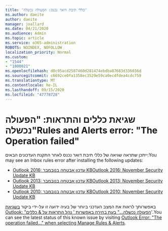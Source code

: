 ```yaml
---
title: 'כללי תיבת דואר נכנס: הפעולה נכשלה'
ms.author: daeite
author: daeite
manager: joallard
ms.date: 04/21/2020
ms.audience: Admin
ms.topic: article
ms.service: o365-administration
ROBOTS: NOINDEX, NOFOLLOW
localization_priority: Normal
ms.custom:
- "1544"
- "1800021"
ms.openlocfilehash: d0c95acd2587460d281474ebdba87683d336036d
ms.sourcegitcommit: c6692ce0fa1358ec3529e59ca0ecdfdea4cdc759
ms.translationtype: MT
ms.contentlocale: he-IL
ms.lasthandoff: 09/15/2020
ms.locfileid: "47778728"
---
```

# <a name="rules-and-alerts-error-the-operation-failed"></a><span data-ttu-id="ddcde-102">שגיאת כללים והתראות: "הפעולה נכשלה"</span><span class="sxs-lookup"><span data-stu-id="ddcde-102">Rules and Alerts error: "The Operation failed"</span></span>

<span data-ttu-id="ddcde-103">ייתכן שתראה שגיאה של כללי תיבת דואר נכנס לאחר התקנת העדכונים הבאים:</span><span class="sxs-lookup"><span data-stu-id="ddcde-103">You may see an Inbox rules error after installing the following updates:</span></span>

- [<span data-ttu-id="ddcde-104">Outlook 2016: עדכון אבטחה בנובמבר KB</span><span class="sxs-lookup"><span data-stu-id="ddcde-104">Outlook 2016: November Security Update KB</span></span>](https://support.microsoft.com/help/4461506)
- [<span data-ttu-id="ddcde-105">Outlook 2013: עדכון אבטחה בנובמבר KB</span><span class="sxs-lookup"><span data-stu-id="ddcde-105">Outlook 2013: November Security Update KB</span></span>](https://support.microsoft.com/help/4461486)
- [<span data-ttu-id="ddcde-106">Outlook 2010: עדכון אבטחה בנובמבר KB</span><span class="sxs-lookup"><span data-stu-id="ddcde-106">Outlook 2010: November Security Update KB</span></span>](https://support.microsoft.com/help/4461585)

<span data-ttu-id="ddcde-107">באפשרותך לראות את המצב העדכני ביותר של בעיה ידועה זו על-ידי ביקור [בשגיאת Outlook: "הפעולה נכשלה..." בעת בחירה באפשרות ' נהל התראות על & כללים](https://support.office.com/article/Outlook-Error-The-operation-failed-when-selecting-Manage-Rules-Alerts-64b6ff77-98c2-4564-9cbf-25bd8e17fb8b%20)'.</span><span class="sxs-lookup"><span data-stu-id="ddcde-107">You can see the latest status of this known issue by visiting [Outlook Error: "The operation failed..." when selecting Manage Rules & Alerts](https://support.office.com/article/Outlook-Error-The-operation-failed-when-selecting-Manage-Rules-Alerts-64b6ff77-98c2-4564-9cbf-25bd8e17fb8b%20).</span></span>